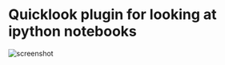 Quicklook plugin for looking at ipython notebooks
=================================================

![screenshot](https://github.com/ihrke/IPythonQL/raw/master/pics/screenshot.png)
